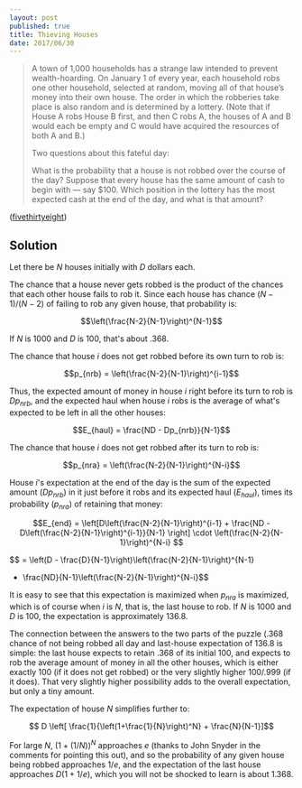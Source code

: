 ```yaml
---
layout: post
published: true
title: Thieving Houses
date: 2017/06/30
---
```


>A town of 1,000 households has a strange law intended to prevent wealth-hoarding. On January 1 of every year, each household robs one other household, selected at random, moving all of that house’s money into their own house. The order in which the robberies take place is also random and is determined by a lottery. (Note that if House A robs House B first, and then C robs A, the houses of A and B would each be empty and C would have acquired the resources of both A and B.)
>
>Two questions about this fateful day:
>
>What is the probability that a house is not robbed over the course of the day?
Suppose that every house has the same amount of cash to begin with — say \$100. Which position in the lottery has the most expected cash at the end of the day, and what is that amount?
<!--more-->

([fivethirtyeight](https://fivethirtyeight.com/features/who-steals-the-most-in-a-town-full-of-thieves/))

## Solution
Let there be $N$ houses initially with $D$ dollars each. 

The chance that a house never gets robbed is the product of the chances that each other house fails to rob it. Since each house has chance $(N-1)/(N-2)$ of failing to rob any given house, that probability is:

$$\left(\frac{N-2}{N-1}\right)^{N-1}$$

If $N$ is $1000$ and $D$ is $100$, that's about $.368$.

The chance that house $i$ does not get robbed before its own turn to rob is:

$$p_{nrb} = \left(\frac{N-2}{N-1}\right)^{i-1}$$

Thus, the expected amount of money in house $i$ right before its turn to rob is $Dp_{nrb}$, and the expected haul when house $i$ robs is the average of what's expected to be left in all the other houses:

$$E_{haul} = \frac{ND - Dp_{nrb}}{N-1}$$

The chance that house $i$ does not get robbed after its turn to rob is:

$$p_{nra} = \left(\frac{N-2}{N-1}\right)^{N-i}$$

House $i$'s expectation at the end of the day is the sum of the expected amount ($Dp_{nrb}$) in it just before it robs and its expected haul ($E_{haul}$), times its probability ($p_{nra}$) of retaining that money:

$$E_{end} = \left[D\left(\frac{N-2}{N-1}\right)^{i-1} + 
\frac{ND - D\left(\frac{N-2}{N-1}\right)^{i-1}}{N-1} \right] \cdot
\left(\frac{N-2}{N-1}\right)^{N-i}
$$

$$ = \left(D - \frac{D}{N-1}\right)\left(\frac{N-2}{N-1}\right)^{N-1}
 + \frac{ND}{N-1}\left(\frac{N-2}{N-1}\right)^{N-i}$$
 
It is easy to see that this expectation is maximized when $p_{nra}$ is maximized, which is of course when $i$ is $N$, that is, the last house to rob. If $N$ is $1000$ and $D$ is $100$, the expectation is approximately $136.8$.

The connection between the answers to the two parts of the puzzle ($.368$ chance of not being robbed all day and last-house expectation of $136.8$ is simple: the last house expects to retain $.368$ of its initial $100$, and expects to rob the average amount of money in all the other houses, which is either exactly $100$ (if it does not get robbed) or the very slightly higher $100/.999$ (if it does). That very slightly higher possibility adds to the overall expectation, but only a tiny amount.

The expectation of house $N$ simplifies further to:

$$ D \left[
\frac{1}{\left(1+\frac{1}{N}\right)^N} + \frac{N}{N-1}]$$

For large $N$, $(1+(1/N))^N$ approaches $e$ (thanks to John Snyder in the comments for pointing this out), and so the probability of any given house being robbed approaches $1/e$, and the expectation of the last house approaches $D(1 + 1/e)$, which you will not be shocked to learn is about $1.368$.

<br>
 
